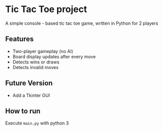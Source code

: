 # Tic Tac Toe project

A simple console - based tic tac toe game, written in Python for 2 players

## Features
- Two-player gameplay (no AI)
- Board display updates after every move
- Detects wins or draws
- Detects invalid moves
  
## Future Version
- Add a Tkinter GUI

## How to run
Execute `main.py` with python 3
